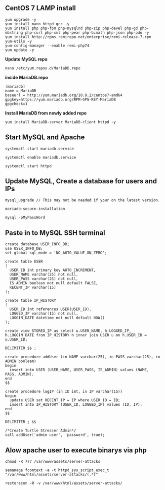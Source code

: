 **CentOS 7 LAMP install**
-------------------------
```
yum upgrade -y
yum install nano httpd gcc -y
yum install php php-fpm php-mysqlnd php-zip php-devel php-gd php-mbstring php-curl php-xml php-pear php-bcmath php-json php-pdo -y
yum install http://rpms.remirepo.net/enterprise/remi-release-7.rpm yum-utils -y
yum-config-manager --enable remi-php74
yum update -y
```
**Update MySQL repo**
```
nano /etc/yum.repos.d/MariaDB.repo
```

**inside MariaDB.repo**
```
[mariadb]
name = MariaDB
baseurl = http://yum.mariadb.org/10.8.2/centos7-amd64
gpgkey=https://yum.mariadb.org/RPM-GPG-KEY-MariaDB
gpgcheck=1
```

**Install MariaDB from newly added repo**
```
yum install MariaDB-server MariaDB-client httpd -y
```

Start MySQL and Apache
----------------------
```
systemctl start mariadb.service

systemctl enable mariadb.service

systemctl start httpd
```


Update MySQL, Create a database for users and IPs
-------------------------------------------------
```
mysql_upgrade // This may not be needed if your on the latest version.

mariadb-secure-installation

mysql -pMyPassWord
```

Paste in to MySQL SSH terminal
------------------------------
```
create database USER_INFO_DB;
use USER_INFO_DB;
set global sql_mode = 'NO_AUTO_VALUE_ON_ZERO';

create table USER
(
  USER_ID int primary key AUTO_INCREMENT,
  USER_NAME varchar(25) not null,
  USER_PASS varchar(25) not null,
  IS_ADMIN boolean not null default FALSE,
  RECENT_IP varchar(15)
);

create table IP_HISTORY
(
  USER_ID int references USER(USER_ID),
  LOGGED_IP varchar(15) not null,
  LOGGIN_DATE datetime not null default NOW()
);

create view STORED_IP as select u.USER_NAME, h.LOGGED_IP, h.LOGGIN_DATE from IP_HISTORY h inner join USER u on h.USER_ID = u.USER_ID;

DELIMITER $$ ;

create procedure addUser (in NAME varchar(25), in PASS varchar(25), in ADMIN boolean)
begin
  insert into USER (USER_NAME, USER_PASS, IS_ADMIN) values (NAME, PASS, ADMIN);
end
$$

create procedure logIP (in ID int, in IP varchar(15))
begin
  update USER set RECENT_IP = IP where USER_ID = ID;
  insert into IP_HISTORY (USER_ID, LOGGED_IP) values (ID, IP);
end
$$

DELIMITER ; $$

/*Create Turtle Stresser Admin*/
call addUser('admin user', 'password', true);
```

Alow apache user to execute binarys via php
-------------------------------------------
```
chmod -R 777 /var/www/assets/server-attacks

semanage fcontext -a -t httpd_sys_script_exec_t "/var/www/html/assets/server-attacks/(.*)"

restorecon -R -v /var/www/html/assets/server-attacks/
```
